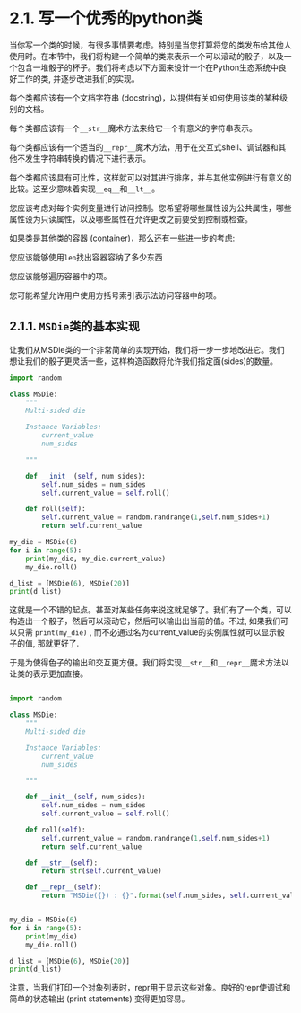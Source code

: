 # 2.1. 写一个优秀的python类

当你写一个类的时候，有很多事情要考虑。特别是当您打算将您的类发布给其他人使用时。在本节中，我们将构建一个简单的类来表示一个可以滚动的骰子，以及一个包含一堆骰子的杯子。我们将考虑以下方面来设计一个在Python生态系统中良好工作的类, 并逐步改进我们的实现。

每个类都应该有一个文档字符串 (docstring)，以提供有关如何使用该类的某种级别的文档。

每个类都应该有一个`__str__`魔术方法来给它一个有意义的字符串表示。

每个类都应该有一个适当的`__repr__`魔术方法，用于在交互式shell、调试器和其他不发生字符串转换的情况下进行表示。

每个类都应该具有可比性，这样就可以对其进行排序，并与其他实例进行有意义的比较。这至少意味着实现`__eq__`和`__lt__`。

您应该考虑对每个实例变量进行访问控制。您希望将哪些属性设为公共属性，哪些属性设为只读属性，以及哪些属性在允许更改之前要受到控制或检查。

如果类是其他类的容器 (container)，那么还有一些进一步的考虑:

您应该能够使用`len`找出容器容纳了多少东西

您应该能够遍历容器中的项。

您可能希望允许用户使用方括号索引表示法访问容器中的项。

## 2.1.1. `MSDie`类的基本实现

让我们从MSDie类的一个非常简单的实现开始，我们将一步一步地改进它。我们想让我们的骰子更灵活一些，这样构造函数将允许我们指定面(sides)的数量。

```python
import random

class MSDie:
    """
    Multi-sided die

    Instance Variables:
        current_value
        num_sides

    """

    def __init__(self, num_sides):
        self.num_sides = num_sides
        self.current_value = self.roll()

    def roll(self):
        self.current_value = random.randrange(1,self.num_sides+1)
        return self.current_value

my_die = MSDie(6)
for i in range(5):
    print(my_die, my_die.current_value)
    my_die.roll()

d_list = [MSDie(6), MSDie(20)]
print(d_list)

```

这就是一个不错的起点。甚至对某些任务来说这就足够了。我们有了一个类，可以构造出一个骰子，然后可以滚动它，然后可以输出出当前的值。不过, 如果我们可以只需 `print(my_die)` , 而不必通过名为current_value的实例属性就可以显示骰子的值, 那就更好了. 

于是为使得色子的输出和交互更方便。我们将实现`__str__`和`__repr__`魔术方法以让类的表示更加直接。

```python

import random

class MSDie:
    """
    Multi-sided die

    Instance Variables:
        current_value
        num_sides

    """

    def __init__(self, num_sides):
        self.num_sides = num_sides
        self.current_value = self.roll()

    def roll(self):
        self.current_value = random.randrange(1,self.num_sides+1)
        return self.current_value

    def __str__(self):
        return str(self.current_value)

    def __repr__(self):
        return "MSDie({}) : {}".format(self.num_sides, self.current_value)


my_die = MSDie(6)
for i in range(5):
    print(my_die)
    my_die.roll()

d_list = [MSDie(6), MSDie(20)]
print(d_list)

```
注意，当我们打印一个对象列表时，repr用于显示这些对象。良好的repr使调试和简单的状态输出 (print statements) 变得更加容易。
